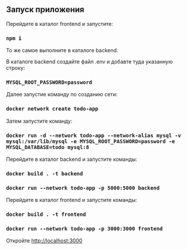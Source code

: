 ## Запуск приложения

Перейдите в каталог frontend и запустите:

### `npm i`

То же самое выполните в каталоге backend.

В каталоге backend создайте файл .env и добавте туда указанную
 строку:  

### `MYSQL_ROOT_PASSWORD=password`

Далее запустие команду по созданию сети:

### `docker network create todo-app`

Затем запустите команду:

### `docker run -d --network todo-app --network-alias mysql -v mysql:/var/lib/mysql -e MYSQL_ROOT_PASSWORD=password -e MYSQL_DATABASE=todo mysql:8`

Перейдите в каталог backend и запустите команды:

### `docker build . -t backend`

### `docker run --network todo-app -p 5000:5000 backend`

Перейдите в каталог frontend и запустите команды:

### `docker build . -t frontend`

### `docker run --network todo-app -p 3000:3000 frontend`

Откройте [http://localhost:3000](http://localhost:3000)